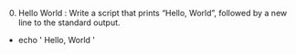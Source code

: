 0. Hello World : Write a script that prints “Hello, World”, followed by a new line to the standard output.
+ echo ' Hello, World '
